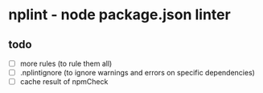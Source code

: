 # nplint - node package.json linter

## todo

- [ ] more rules (to rule them all)
- [ ] .nplintignore (to ignore warnings and errors on specific dependencies)
- [ ] cache result of npmCheck
